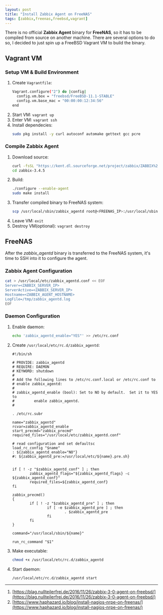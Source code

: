 ```yaml
---
layout: post
title: "Install Zabbix Agent on FreeNAS"
tags: [zabbix,freenas,freebsd,vagrant]
---
```


There is no official **Zabbix Agent** binary for **FreeNAS**, so it has to be compiled from source on another machine.
There are several options to do so, I decided to just spin up a FreeBSD Vagrant VM to build the binary.

## Vagrant VM
### Setup VM & Build Environment
1. Create `Vagrantfile`:
   ```bash
   Vagrant.configure("2") do |config|
     config.vm.box = "freebsd/FreeBSD-11.1-STABLE"
     config.vm.base_mac = "00:00:00:12:34:56"
   end
   ```
2. Start VM: `vagrant up`
3. Enter VM: `vagrant ssh`
4. Install dependecies:
   ```bash
   sudo pkg install -y curl autoconf automake gettext gcc pcre
   ```

### Compile Zabbix Agent
1. Download source:
   ```bash
   curl -fsSL "https://kent.dl.sourceforge.net/project/zabbix/ZABBIX%20Latest%20Stable/3.4.5/zabbix-3.4.5.tar.gz" | tar zxvf -
   cd zabbix-3.4.5
   ```
2. Build:
   ```bash
   ./configure --enable-agent
   sudo make install
   ```
3. Transfer compiled binary to FreeNAS system:
   ```bash
   scp /usr/local/sbin/zabbix_agentd root@<FREENAS_IP>:/usr/local/sbin/
   ```
4. Leave VM: `exit`
5. Destroy VM(optional): `vagrant destroy`


## FreeNAS

After the *zabbix_agentd* binary is transferred to the FreeNAS system, it's time to SSH into it to configure the agent.

### Zabbix Agent Configuration

```bash
cat > /usr/local/etc/zabbix_agentd.conf << EOF
Server=<ZABBIX_SERVER_IP>
ServerActive=<ZABBIX_SERVER_IP>
Hostname=<ZABBIX_AGENT_HOSTNAME>
LogFile=/tmp/zabbix_agentd.log
EOF
```

### Daemon Configuration
1. Enable daemon:
   ```bash
   echo 'zabbix_agentd_enable="YES"' >> /etc/rc.conf
   ```
2. Create `/usr/local/etc/rc.d/zabbix_agentd`:
   ```
   #!/bin/sh

   # PROVIDE: zabbix_agentd
   # REQUIRE: DAEMON
   # KEYWORD: shutdown
   #
   # Add the following lines to /etc/rc.conf.local or /etc/rc.conf to
   # enable zabbix_agentd:
   #
   # zabbix_agentd_enable (bool): Set to NO by default.  Set it to YES to
   #         enable zabbix_agentd.
   #

   . /etc/rc.subr

   name="zabbix_agentd"
   rcvar=zabbix_agentd_enable
   start_precmd="zabbix_precmd"
   required_files="/usr/local/etc/zabbix_agentd.conf"

   # read configuration and set defaultsc
   load_rc_config "$name"
   : ${zabbix_agentd_enable="NO"}
   #: ${zabbix_agentd_pre:=/usr/local/etc/${name}.pre.sh}


   if [ ! -z "$zabbix_agentd_conf" ] ; then
           zabbix_agentd_flags="${zabbix_agentd_flags} -c ${zabbix_agentd_conf}"
           required_files=${zabbix_agentd_conf}
   fi
 
   zabbix_precmd()
   {
           if [ ! -z "$zabbix_agentd_pre" ] ; then
                   if [ -e $zabbix_agentd_pre ] ; then
                           . $zabbix_agentd_pre
                   fi
           fi
   }

   command="/usr/local/sbin/${name}"
 
   run_rc_command "$1"
   ```
2. Make executable:
   ```bash
   chmod +x /usr/local/etc/rc.d/zabbix_agentd
   ```
3. Start daemon:
   ```bash
   /usr/local/etc/rc.d/zabbix_agentd start
   ```

---
1. [https://blag.nullteilerfrei.de/2016/11/26/zabbix-3-0-agent-on-freebsd/](https://blag.nullteilerfrei.de/2016/11/26/zabbix-3-0-agent-on-freebsd/)
2. [https://www.haphazard.io/blog/install-nagios-nrpe-on-freenas/](https://www.haphazard.io/blog/install-nagios-nrpe-on-freenas/)

